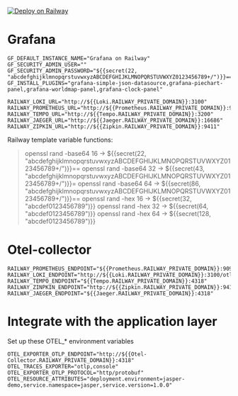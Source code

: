 

[![Deploy on Railway](https://railway.com/button.svg)](https://railway.com/template/faP63Y?referralCode=HlH-QK)

# Grafana

```
GF_DEFAULT_INSTANCE_NAME="Grafana on Railway"
GF_SECURITY_ADMIN_USER=""
GF_SECURITY_ADMIN_PASSWORD="${{secret(22, "abcdefghijklmnopqrstuvwxyzABCDEFGHIJKLMNOPQRSTUVWXYZ0123456789+/")}}=="
GF_INSTALL_PLUGINS="grafana-simple-json-datasource,grafana-piechart-panel,grafana-worldmap-panel,grafana-clock-panel"

RAILWAY_LOKI_URL="http://${{Loki.RAILWAY_PRIVATE_DOMAIN}}:3100"
RAILWAY_PROMETHEUS_URL="http://${{Prometheus.RAILWAY_PRIVATE_DOMAIN}}:9090"
RAILWAY_TEMPO_URL="http://${{Tempo.RAILWAY_PRIVATE_DOMAIN}}:3200"
RAILWAY_JAEGER_URL="http://${{Jaeger.RAILWAY_PRIVATE_DOMAIN}}:16686"
RAILWAY_ZIPKIN_URL="http://${{Zipkin.RAILWAY_PRIVATE_DOMAIN}}:9411"
```

Railway template variable functions:

>openssl rand -base64 16 → ${{secret(22, "abcdefghijklmnopqrstuvwxyzABCDEFGHIJKLMNOPQRSTUVWXYZ0123456789+/")}}==
>openssl rand -base64 32 → ${{secret(43, "abcdefghijklmnopqrstuvwxyzABCDEFGHIJKLMNOPQRSTUVWXYZ0123456789+/")}}=
>openssl rand -base64 64 → ${{secret(86, "abcdefghijklmnopqrstuvwxyzABCDEFGHIJKLMNOPQRSTUVWXYZ0123456789+/")}}==
>openssl rand -hex 16 → ${{secret(32, "abcdef0123456789")}}
>openssl rand -hex 32 → ${{secret(64, "abcdef0123456789")}}
>openssl rand -hex 64 → ${{secret(128, "abcdef0123456789")}}

# Otel-collector

```
RAILWAY_PROMETHEUS_ENDPOINT="${{Prometheus.RAILWAY_PRIVATE_DOMAIN}}:9090/api/v1/write"
RAILWAY_LOKI_ENDPOINT="http://${{Loki.RAILWAY_PRIVATE_DOMAIN}}:3100/otlp"
RAILWAY_TEMPO_ENDPOINT="${{Tempo.RAILWAY_PRIVATE_DOMAIN}}:4318"
RAILWAY_ZINPKIN_ENDPOINT="http://${{Zipkin.RAILWAY_PRIVATE_DOMAIN}}:9411/api/v2/spans"
RAILWAY_JAEGER_ENDPOINT="${{Jaeger.RAILWAY_PRIVATE_DOMAIN}}:4318"
```

# Integrate with the application layer

Set up these OTEL_* environment variables
```
OTEL_EXPORTER_OTLP_ENDPOINT="http://${{Otel-Collector.RAILWAY_PRIVATE_DOMAIN}}:4318"
OTEL_TRACES_EXPORTER="otlp,console"
OTEL_EXPORTER_OTLP_PROTOCOL="http/protobuf"
OTEL_RESOURCE_ATTRIBUTES="deployment.environment=jasper-demo,service.namespace=jasper,service.version=1.0.0"
```
